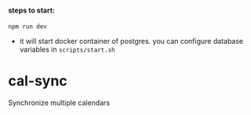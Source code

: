 
#### steps to start:

```
npm run dev
```
- it will start docker container of postgres. you can configure database variables in `scripts/start.sh`


# cal-sync
Synchronize multiple calendars

